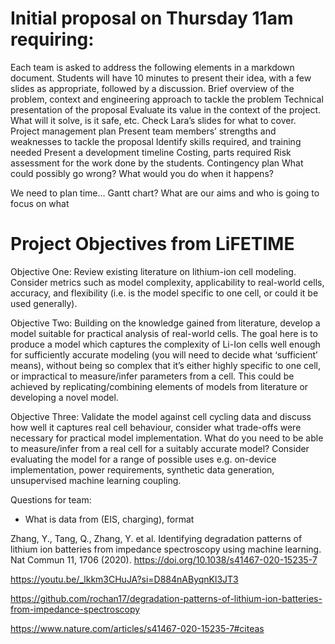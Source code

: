 # Initial proposal on Thursday 11am requiring:

Each team is asked to address the following elements in a markdown document. Students will have 10 minutes to present their idea, with a few slides as appropriate, followed by a discussion. 
Brief overview of the problem, context and engineering approach to tackle the problem
Technical presentation of the proposal
Evaluate its value in the context of the project. What will it solve, is it safe, etc. Check Lara’s slides for what to cover. 
Project management plan
Present team members’ strengths and weaknesses to tackle the proposal
Identify skills required, and training needed
Present a development timeline
Costing, parts required
Risk assessment for the work done by the students.
Contingency plan
What could possibly go wrong?
What would you do when it happens?

We need to plan time… Gantt chart? What are our aims and who is going to focus on what

# Project Objectives from LiFETIME
Objective One: Review existing literature on lithium-ion cell modeling. Consider metrics such as model complexity, applicability to real-world cells, accuracy, and flexibility (i.e. is the model specific to one cell, or could it be used generally).

Objective Two: Building on the knowledge gained from literature, develop a model suitable for practical analysis of real-world cells. The goal here is to produce a model which captures the complexity of Li-Ion cells well enough for sufficiently accurate modeling (you will need to decide what ‘sufficient’ means), without being so complex that it’s either highly specific to one cell, or impractical to measure/infer parameters from a cell. This could be achieved by replicating/combining elements of models from literature or developing a novel model.

Objective Three: Validate the model against cell cycling data and discuss how well it captures real cell behaviour, consider what trade-offs were necessary for practical model implementation. What do you need to be able to measure/infer from a real cell for a suitably accurate model? Consider evaluating the model for a range of possible uses e.g. on-device implementation, power requirements, synthetic data generation, unsupervised machine learning coupling.

Questions for team:
- What is data from (EIS, charging), format

Zhang, Y., Tang, Q., Zhang, Y. et al. Identifying degradation patterns of lithium ion batteries from impedance spectroscopy using machine learning. Nat Commun 11, 1706 (2020). https://doi.org/10.1038/s41467-020-15235-7

https://youtu.be/_lkkm3CHuJA?si=D884nAByqnKl3JT3

https://github.com/rochan17/degradation-patterns-of-lithium-ion-batteries-from-impedance-spectroscopy

https://www.nature.com/articles/s41467-020-15235-7#citeas
